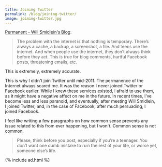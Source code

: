 ```yaml
---
title: Joining Twitter
permalink: /blog/joining-twitter/
image: joining-twitter.jpg
---
```


[Permanent - Will Smidlein's Blog](http://blog.willsmidlein.com/permanent/):

> The problem with the internet is that nothing is temporary. There’s always a cache, a backup, a screenshot, a file. And teens use the internet. And when people use the internet, they don’t always think before they act. This is true for blog comments, hurtful Facebook posts, threatening emails, etc.

This is extremely, extremely accurate.

This is why I didn't join Twitter until mid-2011. The permanence of the Internet always scared me. It was the reason I never joined Twitter or Facebook earlier. While I knew these services existed, I afraid to use them, as it might have a negative affect on me in the future. In recent times, I've become less and less paranoid, and eventually, after meeting Will Smidlein, I joined Twitter, and, in the case of Facebook, after much persuading, I joined Facebook.

I feel like writing a few paragraphs on how common sense prevents any issue related to this from ever happening, but I won't. Common sense is not common.

> Please, think before you post, especially if you’re a teenager. You don’t want one dumb mistake to ruin the rest of your life, or worse yet, someone else’s life.

{% include ad.html %}